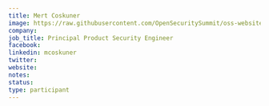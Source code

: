 ```yaml
---
title: Mert Coskuner
image: https://raw.githubusercontent.com/OpenSecuritySummit/oss-website/4f601c5a562fa449819162d916fdda21e22c925c/content/participant/images/mert.jpeg
company: 
job_title: Principal Product Security Engineer
facebook:
linkedin: mcoskuner
twitter: 
website: 
notes:
status: 
type: participant
---
```

